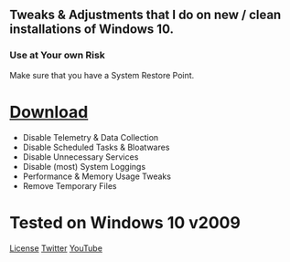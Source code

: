 ## Tweaks &amp; Adjustments that I do on new / clean installations of Windows 10.

### Use at Your own Risk
Make sure that you have a System Restore Point.

# [Download](https://github.com/SanGraphic/Windows-10/archive/refs/heads/main.zip)

- Disable Telemetry & Data Collection
- Disable Scheduled Tasks & Bloatwares
- Disable Unnecessary Services
- Disable (most) System Loggings
- Performance & Memory Usage Tweaks
- Remove Temporary Files

# Tested on Windows 10 v2009

[License](https://github.com/SanGraphic/Windows-10/blob/main/LICENSE)
[Twitter](https://twitter.com/sangraphic)
[YouTube](https://youtube.com/c/sangamerg)

